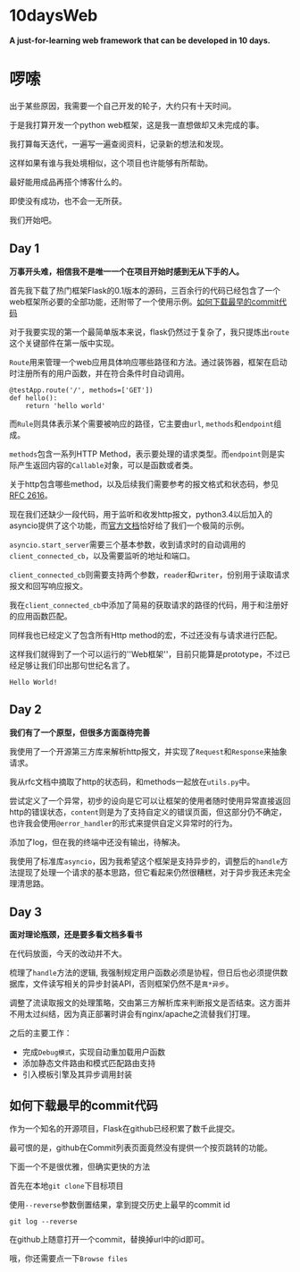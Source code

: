 # 10daysWeb
**A just-for-learning web framework that can be developed in 10 days.**

# 啰嗦
出于某些原因，我需要一个自己开发的轮子，大约只有十天时间。

于是我打算开发一个python web框架，这是我一直想做却又未完成的事。

我打算每天迭代，一遍写一遍查阅资料，记录新的想法和发现。

这样如果有谁与我处境相似，这个项目也许能够有所帮助。

最好能用成品再搭个博客什么的。

即使没有成功，也不会一无所获。

我们开始吧。

## Day 1
**万事开头难，相信我不是唯一一个在项目开始时感到无从下手的人。**

首先我下载了热门框架Flask的0.1版本的源码，三百余行的代码已经包含了一个web框架所必要的全部功能，还附带了一个使用示例。[如何下载最早的commit代码](#如何下载最早的commit代码)

对于我要实现的第一个最简单版本来说，flask仍然过于复杂了，我只提炼出`route`这个关键部件在第一版中实现。

`Route`用来管理一个web应用具体响应哪些路径和方法。通过装饰器，框架在启动时注册所有的用户函数，并在符合条件时自动调用。

    @testApp.route('/', methods=['GET'])
    def hello():
        return 'hello world'

而`Rule`则具体表示某个需要被响应的路径，它主要由`url`, `methods`和`endpoint`组成。

`methods`包含一系列HTTP Method，表示要处理的请求类型。而`endpoint`则是实际产生返回内容的`Callable`对象，可以是函数或者类。

关于http包含哪些method，以及后续我们需要参考的报文格式和状态码，参见[RFC 2616](#https://tools.ietf.org/html/rfc2616)。

现在我们还缺少一段代码，用于监听和收发http报文，python3.4以后加入的asyncio提供了这个功能，而[官方文档](#http://asyncio.readthedocs.io)恰好给了我们一个极简的示例。

`asyncio.start_server`需要三个基本参数，收到请求时的自动调用的`client_connected_cb`，以及需要监听的地址和端口。

`client_connected_cb`则需要支持两个参数，`reader`和`writer`，份别用于读取请求报文和回写响应报文。

我在`client_connected_cb`中添加了简易的获取请求的路径的代码，用于和注册好的应用函数匹配。

同样我也已经定义了包含所有Http method的宏，不过还没有与请求进行匹配。

这样我们就得到了一个可以运行的''Web框架''，目前只能算是prototype，不过已经足够让我们印出那句世纪名言了。

    Hello World!

## Day 2
**我们有了一个原型，但很多方面亟待完善**

我使用了一个开源第三方库来解析http报文，并实现了`Request`和`Response`来抽象请求。

我从rfc文档中摘取了http的状态码，和methods一起放在`utils.py`中。

尝试定义了一个异常，初步的设向是它可以让框架的使用者随时使用异常直接返回http的错误状态，`content`则是为了支持自定义的错误页面，但这部分仍不确定，也许我会使用`@error_handler`的形式来提供自定义异常时的行为。

添加了log，但在我的终端中还没有输出，待解决。

我使用了标准库`asyncio`，因为我希望这个框架是支持异步的，调整后的`handle`方法提现了处理一个请求的基本思路，但它看起来仍然很糟糕，对于异步我还未完全理清思路。

## Day 3
**面对理论瓶颈，还是要多看文档多看书**

在代码放面，今天的改动并不大。

梳理了`handle`方法的逻辑, 我强制规定用户函数必须是协程，但日后也必须提供数据库，文件读写相关的异步封装API，否则框架仍然不是`真*异步`。

调整了流读取报文的处理策略，交由第三方解析库来判断报文是否结束。这方面并不用太过纠结，因为真正部署时讲会有nginx/apache之流替我们打理。

之后的主要工作：

 - 完成`Debug模式`，实现自动重加载用户函数
 - 添加静态文件路由和模式匹配路由支持
 - 引入模板引擎及其异步调用封装

## 如何下载最早的commit代码

作为一个知名的开源项目，Flask在github已经积累了数千此提交。

最可恨的是，github在Commit列表页面竟然没有提供一个按页跳转的功能。

下面一个不是很优雅，但确实更快的方法

首先在本地`git clone`下目标项目

使用`--reverse`参数倒置结果，拿到提交历史上最早的commit id

    git log --reverse

在github上随意打开一个commit，替换掉url中的id即可。

哦，你还需要点一下`Browse files`